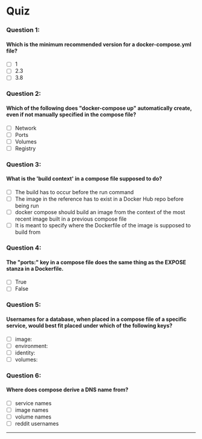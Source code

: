 # Quiz
### Question 1:
#### Which is the minimum recommended version for a docker-compose.yml file?
- [ ] 1
- [ ] 2.3
- [ ] 3.8

### Question 2:
#### Which of the following does "docker-compose up" automatically create, even if not manually specified in the compose file?
- [ ] Network
- [ ] Ports
- [ ] Volumes
- [ ] Registry

### Question 3:
#### What is the 'build context' in a compose file supposed to do?
- [ ] The build has to occur before the run command
- [ ] The image in the reference has to exist in a Docker Hub repo before being run
- [ ] docker compose should build an image from the context of the most recent image built in a previous compose file
- [ ] It is meant to specify where the Dockerfile of the image is supposed to build from

### Question 4:
#### The "ports:" key in a compose file does the same thing as the EXPOSE stanza in a Dockerfile.
- [ ] True
- [ ] False

### Question 5:
#### Usernames for a database, when placed in a compose file of a specific service, would best fit placed under which of the following keys?
- [ ] image:
- [ ] environment:
- [ ] identity:
- [ ] volumes:

### Question 6:
#### Where does compose derive a DNS name from?
- [ ] service names
- [ ] image names
- [ ] volume names
- [ ] reddit usernames

<hr>
